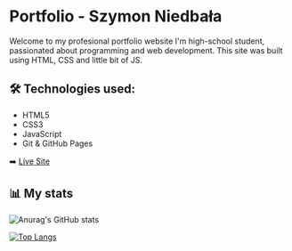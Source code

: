 # Portfolio - Szymon Niedbała

Welcome to my profesional portfolio website
I'm high-school student, passionated about programming and web development.
This site was built using HTML, CSS and little bit of JS.

## 🛠️ Technologies used:

- HTML5
- CSS3
- JavaScript
- Git & GitHub Pages

➡️ [Live Site](https://szymekx13.github.io/portfolio/)

## 📊 My stats

![Anurag's GitHub stats](https://github-readme-stats.vercel.app/api?username=szymekx13&show_icons=true)

[![Top Langs](https://github-readme-stats.vercel.app/api/top-langs/?username=szymekx13&layout=donut)](https://github.com/szymekx13/github-readme-stats)
